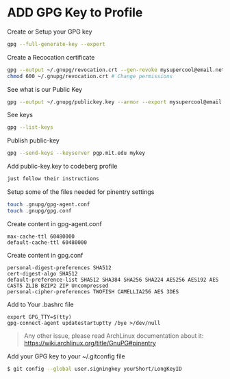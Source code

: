 # ADD GPG Key to Profile

Create or Setup your GPG key

```sh
gpg --full-generate-key --expert
```

Create a Recocation certificate

```sh
gpg --output ~/.gnupg/revocation.crt --gen-revoke mysupercool@email.net
chmod 600 ~/.gnupg/revocation.crt # Change permissions
```

See what is our Public Key

```sh
gpg --output ~/.gnupg/publickey.key --armor --export mysupercool@email.net
```

See keys

```sh
gpg --list-keys
```

Publish public-key

```sh
gpg --send-keys --keyserver pgp.mit.edu mykey
```

Add public-key.key to codeberg profile

```sh
just follow their instructions
```

Setup some of the files needed for pinentry settings

```sh
touch .gnupg/gpg-agent.conf
touch .gnupg/gpg.conf
```

Create content in gpg-agent.conf

```
max-cache-ttl 60480000
default-cache-ttl 60480000
```

Create content in gpg.conf

```
personal-digest-preferences SHA512
cert-digest-algo SHA512
default-preference-list SHA512 SHA384 SHA256 SHA224 AES256 AES192 AES CAST5 ZLIB BZIP2 ZIP Uncompressed
personal-cipher-preferences TWOFISH CAMELLIA256 AES 3DES
```

Add to Your .bashrc file

```
export GPG_TTY=$(tty)
gpg-connect-agent updatestartuptty /bye >/dev/null
```

> Any other issue, please read ArchLinux documentation about it: https://wiki.archlinux.org/title/GnuPG#pinentry

Add your GPG key to your ~/.gitconfig file

```sh
$ git config --global user.signingkey yourShort/LongKeyID
```
